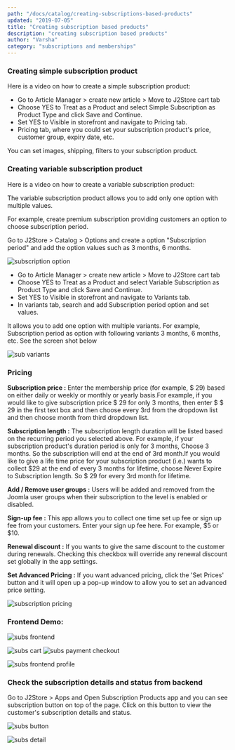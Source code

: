 ```yaml
---
path: "/docs/catalog/creating-subscriptions-based-products"
updated: "2019-07-05"
title: "Creating subscription based products"
description: "creating subscription based products"
author: "Varsha"
category: "subscriptions and memberships"
---
```


### Creating simple subscription product

Here is a video on how to create a simple subscription product:
\
<videoembed src="mNFXMLHrdjY"></videoembed>

* Go to Article Manager > create new article > Move to J2Store cart tab
* Choose YES to Treat as a Product and select Simple Subscription as Product Type and click Save and Continue.
* Set YES to Visible in storefront and navigate to Pricing tab.
* Pricing tab, where you could set your subscription product's price, customer group, expiry date, etc.

You can set images, shipping, filters to your subscription product.

### Creating variable subscription product

Here is a video on how to create a variable subscription product:

<videoembed src="mp9m1qSMJ0E"></videoembed>

The variable subscription product allows you to add only one option with multiple values.

For example, create premium subscription providing customers an option to choose subscription period.

Go to J2Store > Catalog > Options and create a option "Subscription period" and add the option values such as 3 months, 6 months.

![subscription option](https://raw.githubusercontent.com/j2store/doc-images/master/subscriptions-and-memberships/creating-subscription-based-products/subscription-option.png)


* Go to Article Manager > create new article > Move to J2Store cart tab
* Choose YES to Treat as a Product and select Variable Subscription as Product Type and click Save and Continue.
* Set YES to Visible in storefront and navigate to Variants tab.
* In variants tab, search and add Subscription period option and set values.

It allows you to add one option with multiple variants. For example, Subscription period as option with following variants 3 months, 6 months, etc. See the screen shot below


![sub variants](https://raw.githubusercontent.com/j2store/doc-images/master/subscriptions-and-memberships/creating-subscription-based-products/subscription-variants.png)


### Pricing

**Subscription price :** 
Enter the membership price (for example, $  29) based on either daily or weekly or monthly or yearly basis.For example, if you would like to give subscription price  $ 29 for only 3 months, then enter $ $ 29 in the first text box and then choose every 3rd from the dropdown list and then choose month from third dropdown list.

**Subscription length :**
The subscription length duration will be listed based on the recurring period you selected above.  For example, if your subscription product's duration period is only for 3 months, Choose 3 months. So the subscription will end at the  end of 3rd month.If you would like to give a life time price for your subscription product (i.e.) wants to collect $29 at the end of every 3 months for lifetime, choose Never Expire to Subscription length. So $
29 for every 3rd month for lifetime.

**Add / Remove user groups :** Users will be added and removed from the Joomla user groups when their subscription to the level is enabled or disabled.

**Sign-up fee :** This app allows you to collect one time set up fee or sign up fee from your customers. Enter your sign up fee here. For example, $5 or $10.

**Renewal discount :** If you wants to give the same discount to the customer during renewals. Checking this checkbox will override any renewal discount set globally in the app settings.

**Set Advanced Pricing :** If you want advanced pricing, click the 'Set Prices' button and it will open up a pop-up window to allow you to set an advanced price setting.

![subscription pricing](https://raw.githubusercontent.com/j2store/doc-images/master/subscriptions-and-memberships/creating-subscription-based-products/subscription-pricing.png)


### Frontend Demo:

![subs frontend](https://raw.githubusercontent.com/j2store/doc-images/master/subscriptions-and-memberships/creating-subscription-based-products/subscription-frontend.png)

![subs cart](https://raw.githubusercontent.com/j2store/doc-images/master/subscriptions-and-memberships/creating-subscription-based-products/subscription-cart.png)
![subs payment checkout](https://raw.githubusercontent.com/j2store/doc-images/master/subscriptions-and-memberships/creating-subscription-based-products/subscription-payment-checkout.png)

![subs frontend profile](https://raw.githubusercontent.com/j2store/doc-images/master/subscriptions-and-memberships/creating-subscription-based-products/subscription-frontend-profile.png)
### Check the subscription details and status from backend

Go to J2Store > Apps and Open Subscription Products app and you can see subscription button on top of the page. Click on this button to view the customer's subscription details and status.

![subs button](https://raw.githubusercontent.com/j2store/doc-images/master/subscriptions-and-memberships/creating-subscription-based-products/subscription-button.png)

![subs detail](https://raw.githubusercontent.com/j2store/doc-images/master/subscriptions-and-memberships/creating-subscription-based-products/subscription-detail.png)
